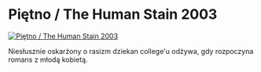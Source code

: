 Piętno / The Human Stain 2003 
=============
[![Piętno / The Human Stain 2003 ](http://vidos.pl/images/player.gif)](http://vidos.pl/pietno-the-human-stain-2003)

 Niesłusznie oskarżony o rasizm dziekan college'u odżywa, gdy rozpoczyna romans z młodą kobietą.

